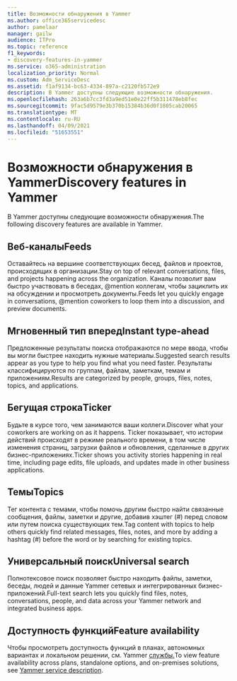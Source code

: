 ```yaml
---
title: Возможности обнаружения в Yammer
ms.author: office365servicedesc
author: pamelaar
manager: gailw
audience: ITPro
ms.topic: reference
f1_keywords:
- discovery-features-in-yammer
ms.service: o365-administration
localization_priority: Normal
ms.custom: Adm_ServiceDesc
ms.assetid: f1af9134-bc63-4334-897a-c2120fb572e9
description: В Yammer доступны следующие возможности обнаружения.
ms.openlocfilehash: 263a6b7cc3fd3a9ed51e0e22ff5b311478eb8fec
ms.sourcegitcommit: 9fac5d9579e3b370b15384b36d0f1805cab20065
ms.translationtype: MT
ms.contentlocale: ru-RU
ms.lasthandoff: 04/09/2021
ms.locfileid: "51653551"
---
```

# <a name="discovery-features-in-yammer"></a><span data-ttu-id="315db-103">Возможности обнаружения в Yammer</span><span class="sxs-lookup"><span data-stu-id="315db-103">Discovery features in Yammer</span></span>

<span data-ttu-id="315db-104">В Yammer доступны следующие возможности обнаружения.</span><span class="sxs-lookup"><span data-stu-id="315db-104">The following discovery features are available in Yammer.</span></span>
  
## <a name="feeds"></a><span data-ttu-id="315db-105">Веб-каналы</span><span class="sxs-lookup"><span data-stu-id="315db-105">Feeds</span></span>

<span data-ttu-id="315db-106">Оставайтесь на вершине соответствующих бесед, файлов и проектов, происходящих в организации.</span><span class="sxs-lookup"><span data-stu-id="315db-106">Stay on top of relevant conversations, files, and projects happening across the organization.</span></span> <span data-ttu-id="315db-107">Каналы позволит вам быстро участвовать в беседах, @mention коллегам, чтобы зациклить их на обсуждении и просмотреть документы.</span><span class="sxs-lookup"><span data-stu-id="315db-107">Feeds let you quickly engage in conversations, @mention coworkers to loop them into a discussion, and preview documents.</span></span>

## <a name="instant-type-ahead"></a><span data-ttu-id="315db-108">Мгновенный тип вперед</span><span class="sxs-lookup"><span data-stu-id="315db-108">Instant type-ahead</span></span>

<span data-ttu-id="315db-109">Предложенные результаты поиска отображаются по мере ввода, чтобы вы могли быстрее находить нужные материалы.</span><span class="sxs-lookup"><span data-stu-id="315db-109">Suggested search results appear as you type to help you find what you need faster.</span></span> <span data-ttu-id="315db-110">Результаты классифицируются по группам, файлам, заметкам, темам и приложениям.</span><span class="sxs-lookup"><span data-stu-id="315db-110">Results are categorized by people, groups, files, notes, topics, and applications.</span></span>
    
## <a name="ticker"></a><span data-ttu-id="315db-111">Бегущая строка</span><span class="sxs-lookup"><span data-stu-id="315db-111">Ticker</span></span>

<span data-ttu-id="315db-112">Будьте в курсе того, чем занимаются ваши коллеги.</span><span class="sxs-lookup"><span data-stu-id="315db-112">Discover what your coworkers are working on as it happens.</span></span> <span data-ttu-id="315db-113">Ticker показывает, что истории действий происходят в режиме реального времени, в том числе изменения страниц, загрузки файлов и обновления, сделанные в других бизнес-приложениях.</span><span class="sxs-lookup"><span data-stu-id="315db-113">Ticker shows you activity stories happening in real time, including page edits, file uploads, and updates made in other business applications.</span></span>
  
## <a name="topics"></a><span data-ttu-id="315db-114">Темы</span><span class="sxs-lookup"><span data-stu-id="315db-114">Topics</span></span>

<span data-ttu-id="315db-115">Тег контента с темами, чтобы помочь другим быстро найти связанные сообщения, файлы, заметки и другие, добавив хэштег (#) перед словом или путем поиска существующих тем.</span><span class="sxs-lookup"><span data-stu-id="315db-115">Tag content with topics to help others quickly find related messages, files, notes, and more by adding a hashtag (#) before the word or by searching for existing topics.</span></span>
  
## <a name="universal-search"></a><span data-ttu-id="315db-116">Универсальный поиск</span><span class="sxs-lookup"><span data-stu-id="315db-116">Universal search</span></span>

<span data-ttu-id="315db-117">Полнотексовое поиск позволяет быстро находить файлы, заметки, беседы, людей и данные Yammer сетевых и интегрированных бизнес-приложений.</span><span class="sxs-lookup"><span data-stu-id="315db-117">Full-text search lets you quickly find files, notes, conversations, people, and data across your Yammer network and integrated business apps.</span></span>
  
## <a name="feature-availability"></a><span data-ttu-id="315db-118">Доступность функций</span><span class="sxs-lookup"><span data-stu-id="315db-118">Feature availability</span></span>

<span data-ttu-id="315db-119">Чтобы просмотреть доступность функций в планах, автономных вариантах и локальном решении, см. Yammer [службы.](yammer-service-description.md)</span><span class="sxs-lookup"><span data-stu-id="315db-119">To view feature availability across plans, standalone options, and on-premises solutions, see [Yammer service description](yammer-service-description.md).</span></span>
  
  
